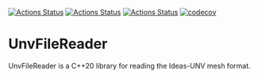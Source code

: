 [![Actions Status](https://github.com/JanBrekelmans/UnvFileReader/workflows/MacOs/badge.svg)](https://github.com/JanBrekelmans/UnvFileReader/actions)
[![Actions Status](https://github.com/JanBrekelmans/UnvFileReader/workflows/Windows/badge.svg)](https://github.com/JanBrekelmans/UnvFileReader/actions)
[![Actions Status](https://github.com/JanBrekelmans/UnvFileReader/workflows/Ubuntu/badge.svg)](https://github.com/JanBrekelmans/UnvFileReader/actions)
[![codecov](https://codecov.io/gh/JanBrekelmans/UnvFileReader/graph/badge.svg?token=F30MMNG9UB)](https://codecov.io/gh/JanBrekelmans/UnvFileReader)
# UnvFileReader
UnvFileReader is a C++20 library for reading the Ideas-UNV mesh format.
